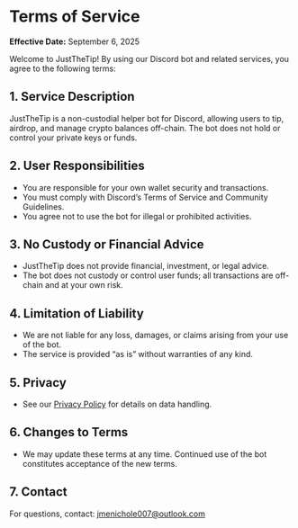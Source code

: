 # Terms of Service

**Effective Date:** September 6, 2025

Welcome to JustTheTip! By using our Discord bot and related services, you agree to the following terms:

## 1. Service Description
JustTheTip is a non-custodial helper bot for Discord, allowing users to tip, airdrop, and manage crypto balances off-chain. The bot does not hold or control your private keys or funds.

## 2. User Responsibilities
- You are responsible for your own wallet security and transactions.
- You must comply with Discord’s Terms of Service and Community Guidelines.
- You agree not to use the bot for illegal or prohibited activities.

## 3. No Custody or Financial Advice
- JustTheTip does not provide financial, investment, or legal advice.
- The bot does not custody or control user funds; all transactions are off-chain and at your own risk.

## 4. Limitation of Liability
- We are not liable for any loss, damages, or claims arising from your use of the bot.
- The service is provided “as is” without warranties of any kind.

## 5. Privacy
- See our [Privacy Policy](privacy.md) for details on data handling.

## 6. Changes to Terms
- We may update these terms at any time. Continued use of the bot constitutes acceptance of the new terms.

## 7. Contact
For questions, contact: jmenichole007@outlook.com
